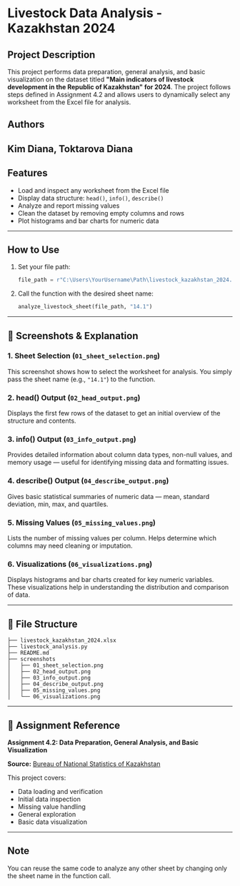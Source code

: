 # Livestock Data Analysis - Kazakhstan 2024

##  Project Description
This project performs data preparation, general analysis, and basic visualization on the dataset titled **"Main indicators of livestock development in the Republic of Kazakhstan" for 2024**. The project follows steps defined in Assignment 4.2 and allows users to dynamically select any worksheet from the Excel file for analysis.

## Authors

Kim Diana, Toktarova Diana
---

##  Features
- Load and inspect any worksheet from the Excel file
- Display data structure: `head()`, `info()`, `describe()`
- Analyze and report missing values
- Clean the dataset by removing empty columns and rows
- Plot histograms and bar charts for numeric data

---

##  How to Use
1. Set your file path:
   ```python
   file_path = r"C:\Users\YourUsername\Path\livestock_kazakhstan_2024.xlsx"
   ```
2. Call the function with the desired sheet name:
   ```python
   analyze_livestock_sheet(file_path, "14.1")
   ```
   
---

## 📸 Screenshots & Explanation

### 1. Sheet Selection (`01_sheet_selection.png`)
This screenshot shows how to select the worksheet for analysis. You simply pass the sheet name (e.g., `"14.1"`) to the function.

### 2. head() Output (`02_head_output.png`)
Displays the first few rows of the dataset to get an initial overview of the structure and contents.

### 3. info() Output (`03_info_output.png`)
Provides detailed information about column data types, non-null values, and memory usage — useful for identifying missing data and formatting issues.

### 4. describe() Output (`04_describe_output.png`)
Gives basic statistical summaries of numeric data — mean, standard deviation, min, max, and quartiles.

### 5. Missing Values (`05_missing_values.png`)
Lists the number of missing values per column. Helps determine which columns may need cleaning or imputation.

### 6. Visualizations (`06_visualizations.png`)
Displays histograms and bar charts created for key numeric variables. These visualizations help in understanding the distribution and comparison of data.

---

## 📁 File Structure
```
├── livestock_kazakhstan_2024.xlsx
├── livestock_analysis.py
├── README.md
├── screenshots
│   ├── 01_sheet_selection.png
│   ├── 02_head_output.png
│   ├── 03_info_output.png
│   ├── 04_describe_output.png
│   ├── 05_missing_values.png
│   └── 06_visualizations.png
```

---

## 📖 Assignment Reference
**Assignment 4.2: Data Preparation, General Analysis, and Basic Visualization**

**Source:** [Bureau of National Statistics of Kazakhstan](https://stat.gov.kz/ru/industries/business-statistics/stat-forrest-village-hunt-fish/spreadsheets/?year=&name=18612&period=&type=)

This project covers:
- Data loading and verification
- Initial data inspection
- Missing value handling
- General exploration
- Basic data visualization

---

##  Note
You can reuse the same code to analyze any other sheet by changing only the sheet name in the function call.


